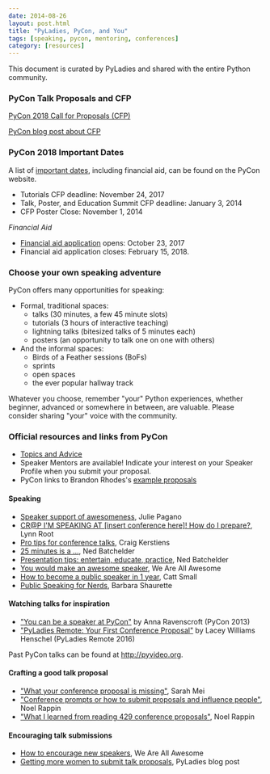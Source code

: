 ```yaml
---
date: 2014-08-26
layout: post.html
title: "PyLadies, PyCon, and You"
tags: [speaking, pycon, mentoring, conferences]
category: [resources]
---
```


This document is curated by PyLadies and shared with the entire Python community.


### PyCon Talk Proposals and CFP

[PyCon 2018 Call for Proposals (CFP)](https://us.pycon.org/2018/speaking/talks/)

[PyCon blog post about CFP](https://pycon.blogspot.com/2017/09/pycon-2018-call-for-proposals-is-open.html)

### PyCon 2018 Important Dates

A list of [important dates](https://us.pycon.org/2018/speaking/), including financial aid, can be found on the PyCon website.

* Tutorials CFP deadline: November 24, 2017
* Talk, Poster, and Education Summit CFP deadline: January 3, 2014
* CFP Poster Close: November 1, 2014

*Financial Aid*

* [Financial aid application](https://us.pycon.org/2018/financial-assistance/) opens: October 23, 2017
* Financial aid application closes: February 15, 2018.


### Choose your own speaking adventure

PyCon offers many opportunities for speaking:

* Formal, traditional spaces:
    - talks (30 minutes, a few 45 minute slots)
    - tutorials (3 hours of interactive teaching)
    - lightning talks (bitesized talks of 5 minutes each)
    - posters (an opportunity to talk one on one with others)
* And the informal spaces:
    - Birds of a Feather sessions (BoFs)
    - sprints
    - open spaces
    - the ever popular hallway track

Whatever you choose, remember "your" Python experiences, whether beginner, advanced or somewhere in between, are valuable. Please consider sharing "your" voice with the community.


### Official resources and links from PyCon

* [Topics and Advice](https://us.pycon.org/2018/speaking/talks/)
* Speaker Mentors are available! Indicate your interest on your Speaker Profile when you submit your proposal. 
* PyCon links to Brandon Rhodes's [example proposals](http://rhodesmill.org/brandon/2013/example-pycon-proposals/)


#### Speaking

- [Speaker support of awesomeness](http://juliepagano.com/blog/2014/06/30/speaker-support-of-awesomeness/), Julie Pagano
- [CR@P I'M SPEAKING AT [insert conference here]! How do I prepare?](http://www.roguelynn.com/words/crap-im-speaking/), Lynn Root
- [Pro tips for conference talks](http://www.craigkerstiens.com/2012/06/19/pro-tips-for-conference-talks/), Craig Kerstiens
- [25 minutes is a ...](http://nedbatchelder.com/blog/201002/25_minutes_is_a_bitch.html), Ned Batchelder
- [Presentation tips: entertain, educate, practice](http://nedbatchelder.com/text/presentationtips.html), Ned Batchelder
- [You would make an awesome speaker](http://weareallaweso.me/), We Are All Awesome
- [How to become a public speaker in 1 year](http://cattsmall.com/advice/2016/06/13/become-public-speaker-introduction.html), Catt Small 
- [Public Speaking for Nerds](http://www.mechanicalgirl.com/post/public-speaking-nerds/), Barbara Shaurette


#### Watching talks for inspiration

* ["You can be a speaker at PyCon"](https://www.youtube.com/watch?v=myzQXKuQjac) by Anna Ravenscroft (PyCon 2013)
* ["PyLadies Remote: Your First Conference Proposal"](https://www.youtube.com/watch?v=OAQAXVU1jIo) by Lacey Williams Henschel (PyLadies Remote 2016)

Past PyCon talks can be found at <http://pyvideo.org>.


#### Crafting a good talk proposal

- ["What your conference proposal is missing"](http://www.sarahmei.com/blog/2014/04/07/what-your-conference-proposal-is-missing/), Sarah Mei
- ["Conference prompts or how to submit proposals and influence people"](http://www.noelrappin.com/railsrx/2014/1/18/conference-prompts-or-how-to-submit-proposals-and-influence-people), Noel Rappin
- ["What I learned from reading 429 conference proposals"](http://www.noelrappin.com/railsrx/2014/3/17/what-i-learned-from-reading-429-conference-proposals), Noel Rappin


#### Encouraging talk submissions

- [How to encourage new speakers](http://weareallaweso.me/for_curators/), We Are All Awesome
- [Getting more women to submit talk proposals](http://www.pyladies.com/blog/getting-more-women-to-submit-talk-proposals/), PyLadies blog post
